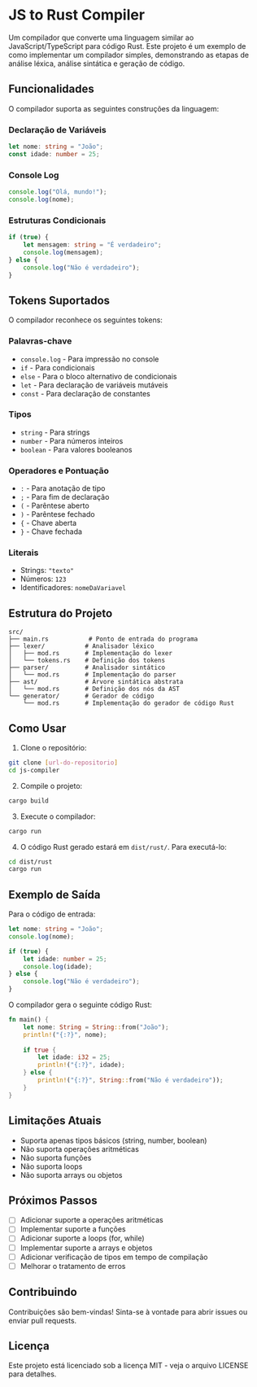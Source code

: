 # JS to Rust Compiler

Um compilador que converte uma linguagem similar ao JavaScript/TypeScript para código Rust. Este projeto é um exemplo de como implementar um compilador simples, demonstrando as etapas de análise léxica, análise sintática e geração de código.

## Funcionalidades

O compilador suporta as seguintes construções da linguagem:

### Declaração de Variáveis
```typescript
let nome: string = "João";
const idade: number = 25;
```

### Console Log
```typescript
console.log("Olá, mundo!");
console.log(nome);
```

### Estruturas Condicionais
```typescript
if (true) {
    let mensagem: string = "É verdadeiro";
    console.log(mensagem);
} else {
    console.log("Não é verdadeiro");
}
```

## Tokens Suportados

O compilador reconhece os seguintes tokens:

### Palavras-chave
- `console.log` - Para impressão no console
- `if` - Para condicionais
- `else` - Para o bloco alternativo de condicionais
- `let` - Para declaração de variáveis mutáveis
- `const` - Para declaração de constantes

### Tipos
- `string` - Para strings
- `number` - Para números inteiros
- `boolean` - Para valores booleanos

### Operadores e Pontuação
- `:` - Para anotação de tipo
- `;` - Para fim de declaração
- `(` - Parêntese aberto
- `)` - Parêntese fechado
- `{` - Chave aberta
- `}` - Chave fechada

### Literais
- Strings: `"texto"`
- Números: `123`
- Identificadores: `nomeDaVariavel`

## Estrutura do Projeto

```
src/
├── main.rs           # Ponto de entrada do programa
├── lexer/           # Analisador léxico
│   ├── mod.rs       # Implementação do lexer
│   └── tokens.rs    # Definição dos tokens
├── parser/          # Analisador sintático
│   └── mod.rs       # Implementação do parser
├── ast/             # Árvore sintática abstrata
│   └── mod.rs       # Definição dos nós da AST
└── generator/       # Gerador de código
    └── mod.rs       # Implementação do gerador de código Rust
```

## Como Usar

1. Clone o repositório:
```bash
git clone [url-do-repositorio]
cd js-compiler
```

2. Compile o projeto:
```bash
cargo build
```

3. Execute o compilador:
```bash
cargo run
```

4. O código Rust gerado estará em `dist/rust/`. Para executá-lo:
```bash
cd dist/rust
cargo run
```

## Exemplo de Saída

Para o código de entrada:
```typescript
let nome: string = "João";
console.log(nome);

if (true) {
    let idade: number = 25;
    console.log(idade);
} else {
    console.log("Não é verdadeiro");
}
```

O compilador gera o seguinte código Rust:
```rust
fn main() {
    let nome: String = String::from("João");
    println!("{:?}", nome);
    
    if true {
        let idade: i32 = 25;
        println!("{:?}", idade);
    } else {
        println!("{:?}", String::from("Não é verdadeiro"));
    }
}
```

## Limitações Atuais

- Suporta apenas tipos básicos (string, number, boolean)
- Não suporta operações aritméticas
- Não suporta funções
- Não suporta loops
- Não suporta arrays ou objetos

## Próximos Passos

- [ ] Adicionar suporte a operações aritméticas
- [ ] Implementar suporte a funções
- [ ] Adicionar suporte a loops (for, while)
- [ ] Implementar suporte a arrays e objetos
- [ ] Adicionar verificação de tipos em tempo de compilação
- [ ] Melhorar o tratamento de erros

## Contribuindo

Contribuições são bem-vindas! Sinta-se à vontade para abrir issues ou enviar pull requests.

## Licença

Este projeto está licenciado sob a licença MIT - veja o arquivo LICENSE para detalhes. 